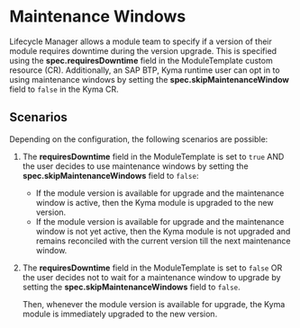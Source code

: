 # Maintenance Windows

Lifecycle Manager allows a module team to specify if a version of their module requires downtime during the version upgrade. This is specified using the **spec.requiresDowntime** field in the ModuleTemplate custom resource (CR).
Additionally, an SAP BTP, Kyma runtime user can opt in to using maintenance windows by setting the **spec.skipMaintenanceWindow** field to `false` in the Kyma CR.

## Scenarios

Depending on the configuration, the following scenarios are possible:

1. The **requiresDowntime** field in the ModuleTemplate is set to `true` AND the user decides to use maintenance windows by setting the **spec.skipMaintenanceWindows** field to `false`:
   - If the module version is available for upgrade and the maintenance window is active, then the Kyma module is upgraded to the new version.
   - If the module version is available for upgrade and the maintenance window is not yet active, then the Kyma module is not upgraded and remains reconciled with the current version till the next maintenance window.

2. The **requiresDowntime** field in the ModuleTemplate is set to `false` OR the user decides not to wait for a maintenance window to upgrade by setting the **spec.skipMaintenanceWindows** field to `false`. 

   Then, whenever the module version is available for upgrade, the Kyma module is immediately upgraded to the new version.